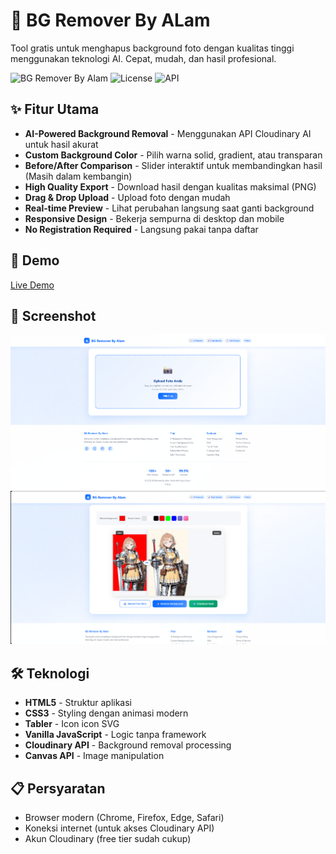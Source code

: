 # 🎨 BG Remover By ALam

Tool gratis untuk menghapus background foto dengan kualitas tinggi menggunakan teknologi AI. Cepat, mudah, dan hasil profesional.

![BG Remover By Alam](https://img.shields.io/badge/version-1.0.1-blue.svg)
![License](https://img.shields.io/badge/license-MIT-green.svg)
![API](https://img.shields.io/badge/powered%20by-Cloudinary-3448C5)

## ✨ Fitur Utama

- **AI-Powered Background Removal** - Menggunakan API Cloudinary AI untuk hasil akurat
- **Custom Background Color** - Pilih warna solid, gradient, atau transparan
- **Before/After Comparison** - Slider interaktif untuk membandingkan hasil (Masih dalam kembangin)
- **High Quality Export** - Download hasil dengan kualitas maksimal (PNG)
- **Drag & Drop Upload** - Upload foto dengan mudah
- **Real-time Preview** - Lihat perubahan langsung saat ganti background
- **Responsive Design** - Bekerja sempurna di desktop dan mobile
- **No Registration Required** - Langsung pakai tanpa daftar

## 🚀 Demo

[Live Demo](https://remove-bg-by-alam.vercel.app/)

## 📸 Screenshot

![Screenshot 1](/screenshot1.png)
![Screenshot 2](/screenshot2.png)

## 🛠️ Teknologi

- **HTML5** - Struktur aplikasi
- **CSS3** - Styling dengan animasi modern
- **Tabler** - Icon icon SVG 
- **Vanilla JavaScript** - Logic tanpa framework
- **Cloudinary API** - Background removal processing
- **Canvas API** - Image manipulation

## 📋 Persyaratan

- Browser modern (Chrome, Firefox, Edge, Safari)
- Koneksi internet (untuk akses Cloudinary API)
- Akun Cloudinary (free tier sudah cukup)
